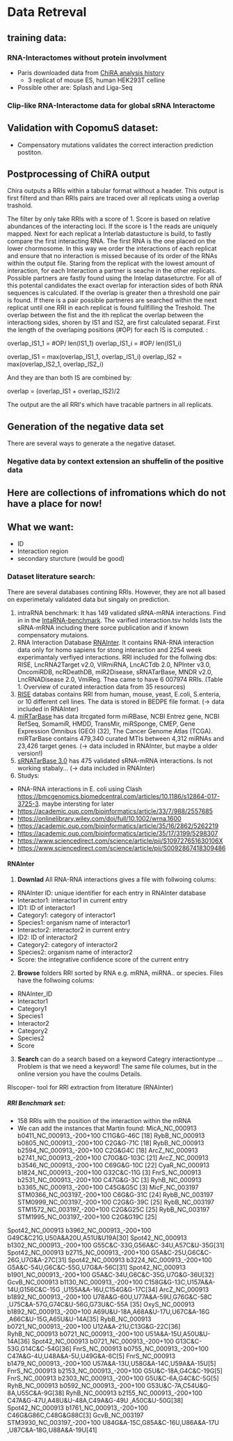 # Data Retreval

## training data:

### RNA-Interactomes without protein involvment
- Paris downloaded data from [ChiRA analysis history](https://rna.usegalaxy.eu/u/videmp/h/paris-analysis)
  - 3 replicat of mouse ES, human HEK293T celline
- Possible other are: Splash and Liga-Seq


### Clip-like RNA-Interactome data for global sRNA Interactome



## Validation with CopomuS dataset:
- Compensatory mutations validates the correct interaction prediction postiton.

## Postprocessing of ChiRA output
Chira outputs a RRIs within a tabular format without a header. 
This output is first filterd and than RRIs pairs are traced over all replicats using a overlap trashold.

The filter by only take RRIs with a score of 1. Score is based on relative abundances of the interacting loci. If the score is 1 the reads are uniquely mapped.
Next for each replicat a Interlab datastucture is build, to fastly compare the first interacting RNA. The first RNA is the one placed on the lower chormosome. In this way we order the interactions of each replicat and ensure that no interaction is missed because of its order of the RNAs within the output file.
Staring from the replicat with the lowest amount of interaction, for each Interaction a partner is seache in the other replicats. Possible partners are fastly found using the Intelap dataseturctre. For all of this potental candidates the exact overlap for interaction sides of both RNA sequences is calculated. If the overlap is greater then a threshold one pair is found. If there is a pair possible partneres are searched within the next replicat until one RRI in each replicat is found fullfilling the Treshold.
The overlap between the fist and the ith replicat the overlap between the interactiong sides, shoren by IS1 and IS2, are first calculated separat. First the length of the overlaping positions (#OP) for each IS is computed. :

overlap_IS1_1 = #OP/ len(IS1_1)
overlap_IS1_i = #OP/ len(IS1_i)

overlap_IS1 = max(overlap_IS1_1, overlap_IS1_i) 
overlap_IS2 = max(overlap_IS2_1, overlap_IS2_i) 

And they are than both IS are combined by:

overlap = (overlap_IS1 + overlap_IS2)/2

The output are the all RRI's which have tracable partners in all replicats.

## Generation of the negative data set

There are several ways to generate a the negative dataset.

### Negative data by context extension an shuffelin of the positive data




## Here are collections of infromations which do not have a place for now!

## What we want:
- ID 
- Interaction region
- secondary sturcture (would be good)

### Dataset literature search:
There are several databases contining RRIs. However, they are not all based on experimetaly validated data but singaly on prediction. 
1. intraRNA benchmark: It has 149 validated sRNA-mRNA interactions. Find in in the [IntaRNA-benchmark](https://github.com/BackofenLab/IntaRNA-benchmark). The varified interaction.tsv holds lists the sRNA-mRNA including there sorce publication and if known compensatory mutaions. 
2. RNA Interaction Database [RNAInter](http://www.rna-society.org/rnainter/). It contains RNA-RNA interaction data only for homo sapiens for stong interaction and 2254 week experimantaly verfiyed interactions. RRI included for the follwing dbs: RISE, LncRNA2Target v2.0, VIRmiRNA, LncACTdb 2.0, NPInter v3.0, OncomiRDB, ncRDeathDB, miR2Disease, sRNATarBase, MNDR v2.0, LncRNADisease 2.0, VmiReg. Thea came to have 6 007974 RRIs. (Table 1. Overview of curated interaction data from 35 resources)
3. [RISE](http://rise.life.tsinghua.edu.cn/downloads.html) databas contains RRI from human, mouse, yeast, E.coli, S.enteria, or 10 different cell lines. The data is stored in BEDPE file format. (-> data included in RNAInter) 
4. [miRTarBase](http://mirtarbase.cuhk.edu.cn/php/index.php) has data itrcgated form miRBase, NCBI Entrez gene, NCBI RefSeq, SomamiR, HMDD, TransMir, miRSponge, CMEP, Gene Expression Omnibus (GEO) (32), The Cancer Genome Atlas (TCGA). miRTarBase contains 479,340 curated MTIs between 4,312 miRNAs and 23,426 target genes. (-> data included in RNAInter, but maybe a older version!) 
5. [sRNATarBase 3.0](http://ccb1.bmi.ac.cn:81/srnatarbase/) has 475 validated sRNA-mRNA interactions. Is not working stabaly... (-> data included in RNAInter) 
6. Studys:
- RNA-RNA interactions in E. coli using Clash https://bmcgenomics.biomedcentral.com/articles/10.1186/s12864-017-3725-3. maybe intersting for later
- https://academic.oup.com/bioinformatics/article/33/7/988/2557685
- https://onlinelibrary.wiley.com/doi/full/10.1002/wrna.1600
- https://academic.oup.com/bioinformatics/article/35/16/2862/5262219
- https://academic.oup.com/bioinformatics/article/35/17/3199/5298307
- https://www.sciencedirect.com/science/article/pii/S109727651630106X
- https://www.sciencedirect.com/science/article/pii/S0092867418309486


#### RNAInter
1. **Downlad** All RNA-RNA interactions gives a file with follwoing colums:
- RNAInter ID: unique identifier for each entry in RNAInter database
- Interactor1: interactor1 in current entry
- ID1: ID of interactor1
- Category1: category of interactor1
- Species1: organism name of interactor1
- Interactor2: interactor2 in current entry
- ID2: ID of interactor2
- Category2: category of interactor2
- Species2: organism name of interactor2
- Score: the integrative confidence score of the current entry
2. **Browse** folders RRI sorted by RNA e.g. mRNA, miRNA.. or species. Files have the follwoing colums:
- RNAInter_ID	
- Interactor1	
- Category1	
- Species1	
- Interactor2	
- Category2	
- Species2	
- Score
3. **Search** can do a search based on a keyword Categry interactiontype ... Problem is that we need a keyword!
The same file columes, but in the online version you have the coulms Details. 

RIscoper- tool for RRI extraction from literature (RNAInter)



##### RRI Benchmark set:
- 158 RRIs with the position of the interaction within the mRNA
- We can add the instances that Martin found:
MicA_NC_000913 b0411_NC_000913_-200+100 C11G&G-46C [18]
RybB_NC_000913 b0805_NC_000913_-200+100 C2G&G-71C [18]
RybB_NC_000913 b2594_NC_000913_-200+100 C2G&G4C [18]
ArcZ_NC_000913 b2741_NC_000913_-200+100 C70G&G-103C [21]
ArcZ_NC_000913 b3546_NC_000913_-200+100 C69G&G-10C [22]
CyaR_NC_000913 b1824_NC_000913_-200+100 G32C&C-11G [3]
FnrS_NC_000913 b2531_NC_000913_-200+100 C47G&G-3C [3]
RyhB_NC_000913 b3365_NC_000913_-200+100 C45G&G5C [3]
MicF_NC_003197 STM0366_NC_003197_-200+100 C6G&G-31C [24]
RybB_NC_003197 STM0999_NC_003197_-200+100 C2G&G-39C [25]
RybB_NC_003197 STM1572_NC_003197_-200+100 C2G&G25C [25]
RybB_NC_003197 STM1995_NC_003197_-200+100 C2G&G19C [25]

Spot42_NC_000913 b3962_NC_000913_-200+100 G49C&C21G,U50A&A20U,A51U&U19A[30]
Spot42_NC_000913 b1302_NC_000913_-200+100 G55C&C-33G,G56A&C-34U,A57C&U-35G[31]
Spot42_NC_000913 b2715_NC_000913_-200+100 G5A&C-25U,G6C&C-26G,U7G&A-27C[31]
Spot42_NC_000913 b3224_NC_000913_-200+100 G5A&C-54U,G6C&C-55G,U7G&A-56C[31]
Spot42_NC_000913 b1901_NC_000913_-200+100 G5A&C-34U,G6C&C-35G,U7G&G-36U[32]
GcvB_NC_000913 b1130_NC_000913_-200+100 C158G&G-13C,U157A&A-14U,G156C&C-15G ,U155A&A-16U,C154G&G-17C[34]
ArcZ_NC_000913 b1892_NC_000913_-200+100 U78A&G-60U,U77A&A-59U,G76G&C-58C ,U75C&A-57G,G74C&U-56G,G73U&C-55A [35] OxyS_NC_000913 b1892_NC_000913_-200+100 A69U&U-18A,A68A&U-17U,U67C&A-16G ,A66C&U-15G,A65U&U-14A[35]
RybB_NC_000913 b0721_NC_000913_-200+100 U12A&A-21U,C13G&G-22C[36]
RyhB_NC_000913 b0721_NC_000913_-200+100 U51A&A-15U,A50U&U-14A[36]
Spot42_NC_000913 b0721_NC_000913_-200+100 G13C&C-53G,G14C&C-54G[36]
FnrS_NC_000913 b0755_NC_000913_-200+100 C47A&G-4U,U48A&A-5U,U49G&A-6C[5]
FnrS_NC_000913 b1479_NC_000913_-200+100 U57A&A-13U,U58G&A-14C,U59A&A-15U[5]
FnrS_NC_000913 b2153_NC_000913_-200+100 G5U&C-18A,G4C&C-19G[5]
FnrS_NC_000913 b2303_NC_000913_-200+100 G5U&C-6A,G4C&C-5G[5]
RyhB_NC_000913 b0592_NC_000913_-200+100 G53U&C-7A,C54U&G-8A,U55C&A-9G[38]
RyhB_NC_000913 b2155_NC_000913_-200+100 C47A&G-47U,A48U&U-48A,C49A&G-49U ,A50C&U-50G[38]
Spot42_NC_000913 b1761_NC_000913_-200+100 C46G&G86C,C48G&G88C[3]
GcvB_NC_003197 STM3930_NC_003197_-200+100 U84G&A-15C,G85A&C-16U,U86A&A-17U ,U87C&A-18G,U88A&A-19U[41]









